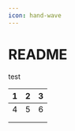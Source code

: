```yaml
---
icon: hand-wave
---
```


# README

test

| 1 | 2 | 3 |
| - | - | - |
| 4 | 5 | 6 |
|   |   |   |
|   |   |   |
